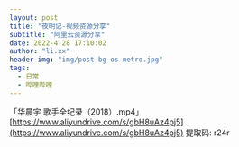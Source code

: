 ```yaml
---
layout: post
title: "夜明记-视频资源分享"
subtitle: "阿里云资源分享"
date: 2022-4-28 17:10:02
author: "li.xx"
header-img: "img/post-bg-os-metro.jpg"
tags: 
  - 日常
  - 哔哩哔哩 
---
```


「华晨宇 歌手全纪录（2018）.mp4」[https://www.aliyundrive.com/s/gbH8uAz4pj5](https://www.aliyundrive.com/s/gbH8uAz4pj5) 提取码: r24r 
